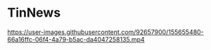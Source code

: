 # TinNews

https://user-images.githubusercontent.com/92657900/155655480-66a16ffc-06f4-4a79-b5ac-da4047258135.mp4
